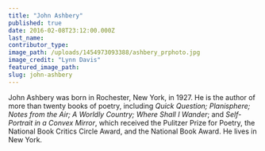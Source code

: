 ```yaml
---
title: "John Ashbery"
published: true
date: 2016-02-08T23:12:00.000Z
last_name:
contributor_type:
image_path: /uploads/1454973093388/ashbery_prphoto.jpg
image_credit: "Lynn Davis"
featured_image_path:
slug: john-ashbery
---
```


John Ashbery was born in Rochester, New York, in 1927. He is the author of more than twenty books of poetry, including _Quick Question; Planisphere; Notes from the Air; A Worldly Country; Where Shall I Wander_; and _Self-Portrait in a Convex Mirror_, which received the Pulitzer Prize for Poetry, the National Book Critics Circle Award, and the National Book Award. He lives in New York.

